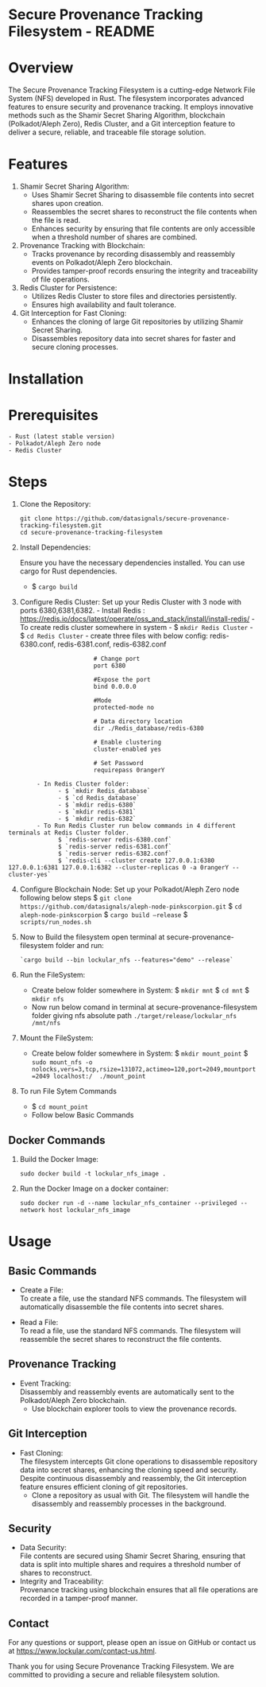 Secure Provenance Tracking Filesystem - README
==============================================

Overview
========

The Secure Provenance Tracking Filesystem is a cutting-edge Network File System (NFS) developed in Rust. The filesystem incorporates advanced features to ensure security and provenance tracking. It employs innovative methods such as the Shamir Secret Sharing Algorithm, blockchain (Polkadot/Aleph Zero), Redis Cluster, and a Git interception feature to deliver a secure, reliable, and traceable file storage solution.

Features
========

1. Shamir Secret Sharing Algorithm:
    - Uses Shamir Secret Sharing to disassemble file contents into secret shares upon creation.
    - Reassembles the secret shares to reconstruct the file contents when the file is read.
    - Enhances security by ensuring that file contents are only accessible when a threshold number of shares are combined.
2. Provenance Tracking with Blockchain:
    - Tracks provenance by recording disassembly and reassembly events on Polkadot/Aleph Zero blockchain.
    - Provides tamper-proof records ensuring the integrity and traceability of file operations.
3. Redis Cluster for Persistence:
    - Utilizes Redis Cluster to store files and directories  persistently.
    - Ensures high availability and fault tolerance.
4. Git Interception for Fast Cloning:
    - Enhances the cloning of large Git repositories by utilizing Shamir Secret Sharing.
    - Disassembles repository data into secret shares for faster and secure cloning processes.

Installation
============

Prerequisites
=============

 	- Rust (latest stable version)
 	- Polkadot/Aleph Zero node
  	- Redis Cluster

Steps
=====
1. Clone the Repository:

      `git clone https://github.com/datasignals/secure-provenance-tracking-filesystem.git`<br>
      `cd secure-provenance-tracking-filesystem`

2. Install Dependencies:

      Ensure you have the necessary dependencies installed. You can use cargo for Rust dependencies.
      - $ `cargo build`

3. Configure Redis Cluster:
      Set up your Redis Cluster with 3 node with ports 6380,6381,6382.
            - Install Redis : 
                  https://redis.io/docs/latest/operate/oss_and_stack/install/install-redis/
		- To create redis cluster somewhere in system
			- $ `mkdir Redis Cluster`
			- $ `cd Redis Cluster`
 			- create three files with below config: redis-6380.conf, redis-6381.conf, redis-6382.conf
``` shell
                        # Change port 
                        port 6380 

                        #Expose the port
                        bind 0.0.0.0

                        #Mode
                        protected-mode no

                        # Data directory location
                        dir ./Redis_database/redis-6380

                        # Enable clustering  
                        cluster-enabled yes

                        # Set Password
                        requirepass 0rangerY
```
            - In Redis Cluster folder: 
                  - $ `mkdir Redis_database`
                  - $ `cd Redis_database`
                  - $ `mkdir redis-6380`
                  - $ `mkdir redis-6381`
                  - $ `mkdir redis-6382`
            - To Run Redis Cluster run below commands in 4 different terminals at Redis Cluster folder.
                  $ `redis-server redis-6380.conf`
                  $ `redis-server redis-6381.conf`
                  $ `redis-server redis-6382.conf`
                  $ `redis-cli --cluster create 127.0.0.1:6380 127.0.0.1:6381 127.0.0.1:6382 --cluster-replicas 0 -a 0rangerY --cluster-yes`
                  


4. Configure Blockchain Node:
      Set up your Polkadot/Aleph Zero node following below steps
            $ `git clone https://github.com/datasignals/aleph-node-pinkscorpion.git`
		$ `cd aleph-node-pinkscorpion`
 		$ `cargo build —release`
		$ `scripts/run_nodes.sh`

5. Now to Build the filesystem open terminal at secure-provenance-filesystem folder and run:

       `cargo build --bin lockular_nfs --features="demo" --release`

6. Run the FileSystem:
      - Create below folder somewhere in System: 
            $ `mkdir mnt`
            $ `cd mnt`
            $ `mkdir nfs`
      - Now run below comand in terminal at secure-provenance-filesystem folder giving nfs absolute path
            `./target/release/lockular_nfs /mnt/nfs`

7. Mount the FileSystem:
      - Create below folder somewhere in System:
            $ `mkdir mount_point`
            $ `sudo mount_nfs -o nolocks,vers=3,tcp,rsize=131072,actimeo=120,port=2049,mountport=2049 localhost:/  ./mount_point`

8. To run File Sytem Commands
      - $ `cd mount_point`
      - Follow below Basic Commands


Docker Commands
---------------

1. Build the Docker Image:

      `sudo docker build -t lockular_nfs_image .`

2. Run the Docker Image on a docker container:

      `sudo docker run -d --name lockular_nfs_container --privileged --network host lockular_nfs_image`


Usage
=====

Basic Commands
--------------

 - Create a File:<br>
 To create a file, use the standard NFS commands. The filesystem will automatically disassemble the file contents into secret shares.

- Read a File:<br>
To read a file, use the standard NFS commands. The filesystem will reassemble the secret shares to reconstruct the file contents.

Provenance Tracking
-------------------

 - Event Tracking:<br>
   Disassembly and reassembly events are automatically sent to the Polkadot/Aleph Zero blockchain.
    - Use blockchain explorer tools to view the provenance records.

Git Interception
----------------

 - Fast Cloning:  
   The filesystem intercepts Git clone operations to disassemble repository data into secret shares, enhancing the cloning speed and security. Despite continuous disassembly and reassembly, the Git interception feature ensures efficient cloning of git repositories.
    - Clone a repository as usual with Git. The filesystem will handle the disassembly and reassembly processes in the background.

Security
--------

 - Data Security:<br>
   File contents are secured using Shamir Secret Sharing, ensuring that data is split into multiple shares and requires a threshold number of shares to reconstruct.
 - Integrity and Traceability:<br>
   Provenance tracking using blockchain ensures that all file operations are recorded in a tamper-proof manner.

Contact
-------

For any questions or support, please open an issue on GitHub or contact us at https://www.lockular.com/contact-us.html.

Thank you for using Secure Provenance Tracking Filesystem. We are committed to providing a secure and reliable filesystem solution.

